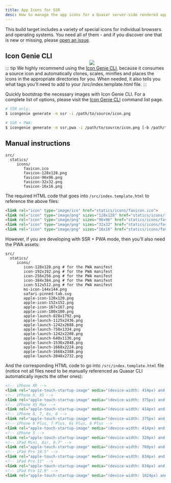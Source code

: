 ```yaml
---
title: App Icons for SSR
desc: How to manage the app icons for a Quasar server-side rendered app.
---
```


This build target includes a variety of special icons for individual browsers and operating systems. You need all of them - and if you discover one that is new or missing, please [open an issue](https://github.com/quasarframework/quasar/issues).


<img src="https://cdn.quasar.dev/img/iconfactory.png" style="float:right;max-width:15%;min-width:240px;padding-top:40px" />

## Icon Genie CLI

::: tip
We highly recommend using the [Icon Genie CLI](/icongenie/introduction), because it consumes a source icon and automatically clones, scales, minifies and places the icons in the appropriate directories for you. When needed, it also tells you what tags you'll need to add to your /src/index.template.html file.
:::

Quickly bootstrap the necessary images with Icon Genie CLI. For a complete list of options, please visit the [Icon Genie CLI](/icongenie/command-list) command list page.

```bash
# SSR only:
$ icongenie generate -m ssr -i /path/to/source/icon.png

# SSR + PWA:
$ icongenie generate -m ssr,pwa -i /path/to/source/icon.png [-b /path/to/background.png]
```

## Manual instructions

```
src/
  statics/
     icons/
        favicon.ico
        favicon-128x128.png
        favicon-96x96.png
        favicon-32x32.png
        favicon-16x16.png
```

The required HTML code that goes into `/src/index.template.html` to reference the above files:

```html
<link rel="icon" type="image/ico" href="statics/icons/favicon.ico">
<link rel="icon" type="image/png" sizes="128x128" href="statics/icons/favicon-128x128.png">
<link rel="icon" type="image/png" sizes="96x96" href="statics/icons/favicon-96x96.png">
<link rel="icon" type="image/png" sizes="32x32" href="statics/icons/favicon-32x32.png">
<link rel="icon" type="image/png" sizes="16x16" href="statics/icons/favicon-16x16.png">
```

However, if you are developing with SSR + PWA mode, then you'll also need the PWA assets:

```
src/
  statics/
     icons/
        icon-128x128.png # for the PWA manifest
        icon-192x192.png # for the PWA manifest
        icon-256x256.png # for the PWA manifest
        icon-384x384.png # for the PWA manifest
        icon-512x512.png # for the PWA manifest
        ms-icon-144x144.png
        safari-pinned-tab.svg
        apple-icon-120x120.png
        apple-icon-152x152.png
        apple-icon-167x167.png
        apple-icon-180x180.png
        apple-launch-828x1792.png
        apple-launch-1125x2436.png
        apple-launch-1242x2688.png
        apple-launch-750x1334.png
        apple-launch-1242x2208.png
        apple-launch-640x1136.png
        apple-launch-1536x2048.png
        apple-launch-1668x2224.png
        apple-launch-1668x2388.png
        apple-launch-2048x2732.png
```

And the corresponding HTML code to go into `/src/index.template.html` file (notice not all files need to be manually referenced as Quasar CLI automatically injects the other ones):

```html
<!-- iPhone XR -->
<link rel="apple-touch-startup-image" media="(device-width: 414px) and (device-height: 896px) and (-webkit-device-pixel-ratio: 2)" href="statics/icons/apple-launch-828x1792.png">
<!-- iPhone X, XS -->
<link rel="apple-touch-startup-image" media="(device-width: 375px) and (device-height: 812px) and (-webkit-device-pixel-ratio: 3)" href="statics/icons/apple-launch-1125x2436.png">
<!-- iPhone XS Max -->
<link rel="apple-touch-startup-image" media="(device-width: 414px) and (device-height: 896px) and (-webkit-device-pixel-ratio: 3)" href="statics/icons/apple-launch-1242x2688.png">
<!-- iPhone 8, 7, 6s, 6 -->
<link rel="apple-touch-startup-image" media="(device-width: 375px) and (device-height: 667px) and (-webkit-device-pixel-ratio: 2)" href="statics/icons/apple-launch-750x1334.png">
<!-- iPhone 8 Plus, 7 Plus, 6s Plus, 6 Plus -->
<link rel="apple-touch-startup-image" media="(device-width: 414px) and (device-height: 736px) and (-webkit-device-pixel-ratio: 3)" href="statics/icons/apple-launch-1242x2208.png">
<!-- iPhone 5 -->
<link rel="apple-touch-startup-image" media="(device-width: 320px) and (device-height: 568px) and (-webkit-device-pixel-ratio: 2)" href="statics/icons/apple-launch-640x1136.png">
<!-- iPad Mini, Air, 9.7" -->
<link rel="apple-touch-startup-image" media="(device-width: 768px) and (device-height: 1024px) and (-webkit-device-pixel-ratio: 2)" href="statics/icons/apple-launch-1536x2048.png">
<!-- iPad Pro 10.5" -->
<link rel="apple-touch-startup-image" media="(device-width: 834px) and (device-height: 1112px) and (-webkit-device-pixel-ratio: 2)" href="statics/icons/apple-launch-1668x2224.png">
<!-- iPad Pro 11" -->
<link rel="apple-touch-startup-image" media="(device-width: 834px) and (device-height: 1194px) and (-webkit-device-pixel-ratio: 2)" href="statics/icons/apple-launch-1668x2388.png">
<!-- iPad Pro 12.9" -->
<link rel="apple-touch-startup-image" media="(device-width: 1024px) and (device-height: 1366px) and (-webkit-device-pixel-ratio: 2)" href="statics/icons/apple-launch-2048x2732.png">
```
